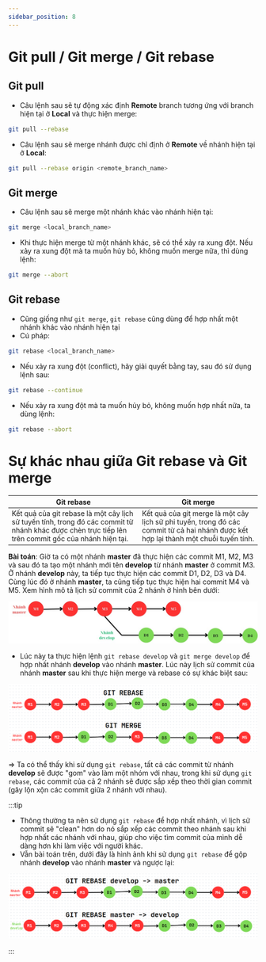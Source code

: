 ```yaml
---
sidebar_position: 8
---
```


# Git pull / Git merge / Git rebase

## Git pull

- Câu lệnh sau sẽ tự động xác định **Remote** branch tương ứng với branch hiện tại ở **Local** và thực hiện merge:

```bash
git pull --rebase
```

- Câu lệnh sau sẽ merge nhánh được chỉ định ở **Remote** về nhánh hiện tại ở **Local**:

```bash
git pull --rebase origin <remote_branch_name>
```

## Git merge

- Câu lệnh sau sẽ merge một nhánh khác vào nhánh hiện tại:

```bash
git merge <local_branch_name>
```

- Khi thực hiện merge từ một nhánh khác, sẽ có thể xảy ra xung đột. Nếu xảy ra xung đột mà ta muốn hủy bỏ, không muốn merge nữa, thì dùng lệnh:

```bash
git merge --abort
```

## Git rebase

- Cũng giống như `git merge`, `git rebase` cũng dùng để hợp nhất một nhánh khác vào nhánh hiện tại
- Cú pháp:

```bash
git rebase <local_branch_name>
```

- Nếu xảy ra xung đột (conflict), hãy giải quyết bằng tay, sau đó sử dụng lệnh sau:

```bash
git rebase --continue
```

- Nếu xảy ra xung đột mà ta muốn hủy bỏ, không muốn hợp nhất nữa, ta dùng lệnh:

```bash
git rebase --abort
```

# Sự khác nhau giữa Git rebase và Git merge

| Git rebase                                                                                                                                          | Git merge                                                                                                                            |
| --------------------------------------------------------------------------------------------------------------------------------------------------- | ------------------------------------------------------------------------------------------------------------------------------------ |
| Kết quả của git rebase là một cây lịch sử tuyến tính, trong đó các commit từ nhánh khác được chèn trực tiếp lên trên commit gốc của nhánh hiện tại. | Kết quả của git merge là một cây lịch sử phi tuyến, trong đó các commit từ cả hai nhánh được kết hợp lại thành một chuỗi tuyến tính. |

**Bài toán**: Giờ ta có một nhánh **master** đã thực hiện các commit M1, M2, M3 và sau đó ta tạo một nhánh mới tên **develop** từ nhánh **master** ở commit M3. Ở nhánh **develop** này, ta tiếp tục thực hiện các commit D1, D2, D3 và D4. Cùng lúc đó ở nhánh **master**, ta cũng tiếp tục thực hiện hai commit M4 và M5. Xem hình mô tả lịch sử commit của 2 nhánh ở hình bên dưới:

![1700062377947](image/pull-merge-rebase/1700062377947.png)

- Lúc này ta thực hiện lệnh `git rebase develop` và `git merge develop` để hợp nhất nhánh **develop** vào nhánh **master**. Lúc này lịch sử commit của nhánh **master** sau khi thực hiện merge và rebase có sự khác biệt sau:

![1700063523725](image/pull-merge-rebase/1700063523725.png)

=> Ta có thể thấy khi sử dụng `git rebase`, tất cả các commit từ nhánh **develop** sẽ được "gom" vào làm một nhóm với nhau, trong khi sử dụng `git rebase`, các commit của cả 2 nhánh sẽ được sắp xếp theo thời gian commit (gây lộn xộn các commit giữa 2 nhánh với nhau).

:::tip

- Thông thường ta nên sử dụng `git rebase` để hợp nhất nhánh, vì lịch sử commit sẽ "clean" hơn do nó sắp xếp các commit theo nhánh sau khi hợp nhất các nhánh với nhau, giúp cho việc tìm commit của mình dễ dàng hơn khi làm việc với người khác.
- Vẫn bài toán trên, dưới đây là hình ảnh khi sử dụng `git rebase` để gộp nhánh **develop** vào nhánh **master** và ngược lại:

![1700068015437](image/pull-merge-rebase/1700068015437.png)

:::
